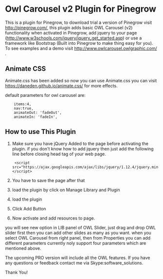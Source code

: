 # Owl Carousel v2 Plugin for Pinegrow

This is a plugin for Pinegrow, to download trial a version of Pinegrow visit http://pinegrow.com/, this plugin adds basic
OWL Carousel (v2) functionality when activated in Pinegrow, add jquery to your page (http://www.w3schools.com/jquery/jquery_get_started.asp) or use a framework like Bootstrap (Built into Pinegrow to make
thing easy for you). To see examples and a demo visit http://www.owlcarousel.owlgraphic.com/ .


## Animate CSS

 Animate.css has been added so now you can use Animate.css you can visit https://daneden.github.io/animate.css/ for more
 effects.
 
 default parameters for owl carousel are: 
 
	    items:4,
	    nav:true,
	    animateOut: 'fadeOut', 
	    animateIn: 'fadeIn',

## How to use This Plugin

1) Make sure you have jQuery Added to the page before activating the plugin. if you don't know how to add jquery then just add the following line before closing head tag of your web page.

		<script src="https://ajax.googleapis.com/ajax/libs/jquery/1.12.4/jquery.min.js"></script>
		
2) You have to save the page after that

3) load the plugin by click on Manage Library and Plugin 

4) load the plugin

5) Click Add Button

6) Now activate and add resources to page.


you will see new option in LIB panel of OWL Slider, just drag and drop OWL slider first then you can add other slides as many as you want. when you select OWL Carousel from right panel, then from Properties you can add different parameters currently noly support four parameters which are mentioned above.

		
The upcoming PRO version will include all the OWL features. If you have any questions or feedback contact me via Skype:software_solutions.

Thank You!
